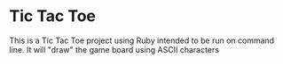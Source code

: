 # Tic Tac Toe

This is a Tic Tac Toe project using Ruby intended to be run on command line.
It will "draw" the game board using ASCII characters